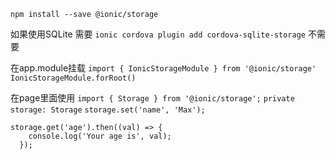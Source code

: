 `npm install --save @ionic/storage`

如果使用SQLite 需要 `ionic cordova plugin add cordova-sqlite-storage` 不需要

在app.module挂载
`import { IonicStorageModule } from '@ionic/storage'`
`IonicStorageModule.forRoot()`

在page里面使用
`import { Storage } from '@ionic/storage';`
`private storage: Storage`
`storage.set('name', 'Max');`
```
storage.get('age').then((val) => {
    console.log('Your age is', val);
  });
```  
